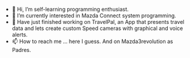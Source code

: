 - 👋 Hi, I’m self-learning programming enthusiast.
- 👀 I’m currently interested in Mazda Connect system programming.
- 🌱 Have just finished working on TravelPal, an App that presents travel data and lets create custom Speed cameras with graphical and voice alerts.
- 📫 How to reach me ... here I guess. And on Mazda3revolution as Padres.

<!---
pitrock2000/pitrock2000 is a ✨ special ✨ repository because its `README.md` (this file) appears on your GitHub profile.
You can click the Preview link to take a look at your changes.
--->

